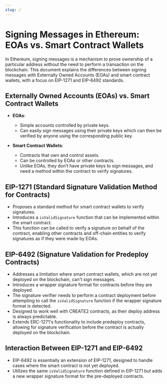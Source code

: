 ```yaml
---
slug: /
---
```


# Signing Messages in Ethereum: EOAs vs. Smart Contract Wallets

In Ethereum, signing messages is a mechanism to prove ownership of a particular address without the need to perform a transaction on the blockchain. This document explains the differences between signing messages with Externally Owned Accounts (EOAs) and smart contract wallets, with a focus on EIP-1271 and EIP-6492 standards.

## Externally Owned Accounts (EOAs) vs. Smart Contract Wallets

- **EOAs**: 
    - Simple accounts controlled by private keys.
    - Can easily sign messages using their private keys which can then be verified by anyone using the corresponding public key.

- **Smart Contract Wallets**:
    - Contracts that own and control assets.
    - Can be controlled by EOAs or other contracts.
    - Unlike EOAs, they don’t have private keys to sign messages, and need a method within the contract to verify signatures.

## EIP-1271 (Standard Signature Validation Method for Contracts)

- Proposes a standard method for smart contract wallets to verify signatures.
- Introduces a `isValidSignature` function that can be implemented within the smart contract.
- This function can be called to verify a signature on behalf of the contract, enabling other contracts and off-chain entities to verify signatures as if they were made by EOAs.

## EIP-6492 (Signature Validation for Predeploy Contracts)

- Addresses a limitation where smart contract wallets, which are not yet deployed on the blockchain, can't sign messages.
- Introduces a wrapper signature format for contracts before they are deployed.
- The signature verifier needs to perform a contract deployment before attempting to call the `isValidSignature` function if the wrapper signature format is detected.
- Designed to work well with CREATE2 contracts, as their deploy address is always predictable.
- Extends ERC-1271's functionality to include predeploy contracts, allowing for signature verification before the contract is actually deployed on the blockchain.

## Interaction Between EIP-1271 and EIP-6492

- EIP-6492 is essentially an extension of EIP-1271, designed to handle cases where the smart contract is not yet deployed.
- Utilizes the same `isValidSignature` function defined in EIP-1271 but adds a new wrapper signature format for the pre-deployed contracts.
